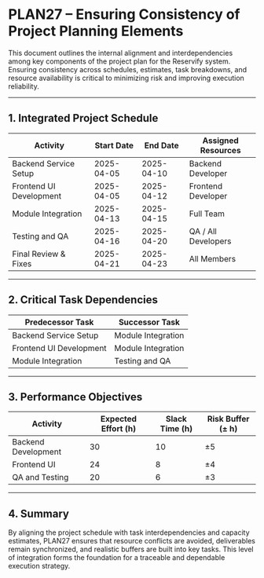 # PLAN27 – Ensuring Consistency of Project Planning Elements

This document outlines the internal alignment and interdependencies among key components of the project plan for the Reservify system. Ensuring consistency across schedules, estimates, task breakdowns, and resource availability is critical to minimizing risk and improving execution reliability.

---

## 1. Integrated Project Schedule

| Activity               | Start Date | End Date   | Assigned Resources |
|------------------------|------------|------------|---------------------|
| Backend Service Setup  | 2025-04-05 | 2025-04-10 | Backend Developer   |
| Frontend UI Development| 2025-04-05 | 2025-04-12 | Frontend Developer  |
| Module Integration     | 2025-04-13 | 2025-04-15 | Full Team           |
| Testing and QA         | 2025-04-16 | 2025-04-20 | QA / All Developers |
| Final Review & Fixes   | 2025-04-21 | 2025-04-23 | All Members         |

---

## 2. Critical Task Dependencies

| Predecessor Task          | Successor Task         |
|---------------------------|------------------------|
| Backend Service Setup     | Module Integration     |
| Frontend UI Development   | Module Integration     |
| Module Integration        | Testing and QA         |

---

## 3. Performance Objectives

| Activity             | Expected Effort (h) | Slack Time (h) | Risk Buffer (± h) |
|----------------------|---------------------|----------------|-------------------|
| Backend Development  | 30                  | 10             | ±5                |
| Frontend UI          | 24                  | 8              | ±4                |
| QA and Testing       | 20                  | 6              | ±3                |

---

## 4. Summary

By aligning the project schedule with task interdependencies and capacity estimates, PLAN27 ensures that resource conflicts are avoided, deliverables remain synchronized, and realistic buffers are built into key tasks. This level of integration forms the foundation for a traceable and dependable execution strategy.
